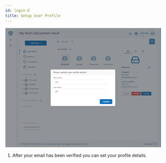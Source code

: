 ```yaml
---
id: login-d
title: Setup User Profile
---
```


![update_details](../../static/img/update_details.png)

1. After your email has been verified you can set your profile details.
